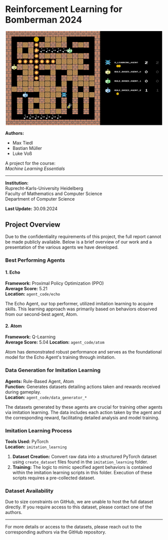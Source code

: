# Reinforcement Learning for Bomberman 2024

<div align="center">
  <img src="images/bomberman.png" width="500" alt="Bomberman">
</div>

**Authors:**
- Max Tiedl
- Bastian Müller
- Luke Voß


A project for the course:  
*Machine Learning Essentials*

---

**Institution:**  
Ruprecht-Karls-University Heidelberg  
Faculty of Mathematics and Computer Science  
Department of Computer Science  

**Last Update:** 30.09.2024


## Project Overview

Due to the confidentiality requirements of this project, the full report cannot be made publicly available. Below is a brief overview of our work and a presentation of the various agents we have developed.

### Best Performing Agents

#### 1. Echo 

**Framework:** Proximal Policy Optimization (PPO)  
**Average Score:** 5.21  
**Location:** `agent_code/echo`

The Echo Agent, our top performer, utilized imitation learning to acquire skills. This learning approach was primarily based on behaviors observed from our second-best agent, Atom.

#### 2. Atom

**Framework:** Q-Learning  
**Average Score:** 5.04
**Location:** `agent_code/atom`


Atom has demonstrated robust performance and serves as the foundational model for the Echo Agent's training through imitation.

### Data Generation for Imitation Learning

**Agents:** Rule-Based Agent, Atom  
**Function:** Generates datasets detailing actions taken and rewards received during gameplay.  
**Location:** `agent_code/data_generator_*`  

The datasets generated by these agents are crucial for training other agents via imitation learning. The data includes each action taken by the agent and the corresponding reward, facilitating detailed analysis and model training.

### Imitation Learning Process

**Tools Used:** PyTorch  
**Location:** `imitation_learning`  

1. **Dataset Creation:** Convert raw data into a structured PyTorch dataset using `create_dataset` files found in the `imitation_learning` folder.
2. **Training:** The logic to mimic specified agent behaviors is contained within the imitation learning scripts in this folder. Execution of these scripts requires a pre-collected dataset.

### Dataset Availability

Due to size constraints on GitHub, we are unable to host the full dataset directly. If you require access to this dataset, please contact one of the authors.

---
For more details or access to the datasets, please reach out to the corresponding authors via the GitHub repository.




